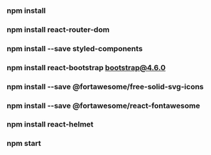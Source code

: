  ### npm install  
 
 ### npm install react-router-dom

 ### npm install --save styled-components
 
 ### npm install react-bootstrap bootstrap@4.6.0
 
 ### npm install --save @fortawesome/free-solid-svg-icons
 ### npm install --save @fortawesome/react-fontawesome
 ### npm install react-helmet

  ### npm start



